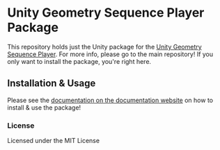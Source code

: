 # Unity Geometry Sequence Player Package
This repository holds just the Unity package for the [Unity Geometry Sequence Player](https://github.com/BuildingVolumes/Unity_Geometry_Sequence_Player).
For more info, please go to the main repository! If you only want to install the package, you're right here.

## Installation & Usage
Please see the [documentation on the documentation website](https://buildingvolumes.github.io/Unity_Geometry_Sequence_Player/docs/quickstart/quick-start/) on how to install & use the package!

### License
Licensed under the MIT License
